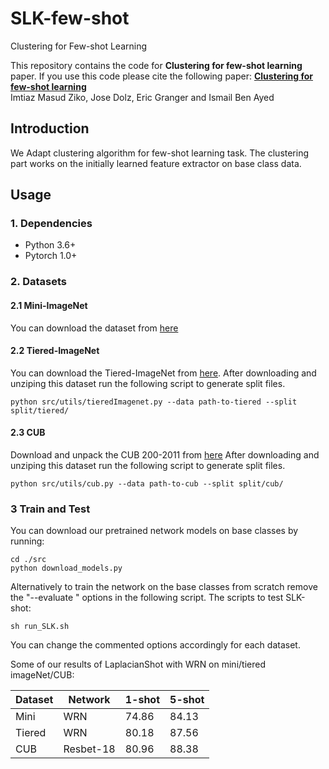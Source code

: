 # SLK-few-shot
Clustering for Few-shot Learning

This repository contains the code for **Clustering for few-shot learning** paper. If you use this code please cite the following paper:
[**Clustering for few-shot learning**]()  
Imtiaz Masud Ziko, Jose Dolz, Eric Granger and Ismail Ben Ayed  

## Introduction
We Adapt clustering algorithm for few-shot learning task. The clustering part works on the initially learned feature extractor on base class data.

## Usage
### 1. Dependencies
- Python 3.6+
- Pytorch 1.0+

### 2. Datasets
#### 2.1 Mini-ImageNet
You can download the dataset from [here](https://drive.google.com/open?id=0B3Irx3uQNoBMQ1FlNXJsZUdYWEE)

#### 2.2 Tiered-ImageNet
You can download the Tiered-ImageNet from [here](https://drive.google.com/file/d/1g1aIDy2Ar_MViF2gDXFYDBTR-HYecV07/view).
After downloading and unziping this dataset run the following script to generate split files.
```angular2
python src/utils/tieredImagenet.py --data path-to-tiered --split split/tiered/
```
#### 2.3 CUB
Download and unpack the CUB 200-2011 from [here](http://www.vision.caltech.edu/visipedia-data/CUB-200-2011/CUB_200_2011.tgz)
After downloading and unziping this dataset run the following script to generate split files.
```angular2
python src/utils/cub.py --data path-to-cub --split split/cub/
```

### 3 Train and Test
You can download our pretrained network models on base classes by running:
```angular2
cd ./src
python download_models.py
```
Alternatively to train the network on the base classes from scratch remove the "--evaluate " options in the following script.
The scripts to test SLK-shot:
```angular2
sh run_SLK.sh
```
You can change the commented options accordingly for each dataset.

Some of our results of LaplacianShot with WRN on mini/tiered imageNet/CUB:

| Dataset | Network   | 1-shot | 5-shot |
|---------|-----------|--------|--------|
| Mini    | WRN       | 74.86  | 84.13  |
| Tiered  | WRN       | 80.18  | 87.56  |
| CUB     | Resbet-18 | 80.96  | 88.38  |
